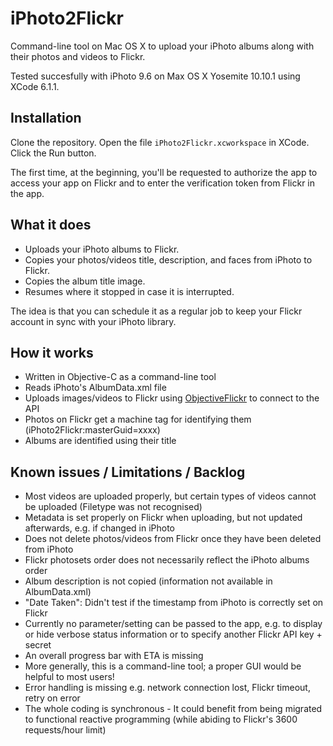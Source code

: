 iPhoto2Flickr
=============

Command-line tool on Mac OS X to upload your iPhoto albums along with their photos and videos to Flickr.

Tested succesfully with iPhoto 9.6 on Max OS X Yosemite 10.10.1 using XCode 6.1.1.

Installation
------------
Clone the repository. Open the file <code>iPhoto2Flickr.xcworkspace</code> in XCode. Click the Run button.

The first time, at the beginning, you'll be requested to authorize the app to access your app on Flickr and to enter the verification token from Flickr in the app.


What it does
------------
- Uploads your iPhoto albums to Flickr.
- Copies your photos/videos title, description, and faces from iPhoto to Flickr.
- Copies the album title image.
- Resumes where it stopped in case it is interrupted.

The idea is that you can schedule it as a regular job to keep your Flickr account in sync with your iPhoto library.


How it works
------------
- Written in Objective-C as a command-line tool
- Reads iPhoto's AlbumData.xml file
- Uploads images/videos to Flickr using <a href="https://github.com/lukhnos/objectiveflickr">ObjectiveFlickr</a> to connect to the API
- Photos on Flickr get a machine tag for identifying them (iPhoto2Flickr:masterGuid=xxxx)
- Albums are identified using their title


Known issues / Limitations / Backlog
------------------------------------
- Most videos are uploaded properly, but certain types of videos cannot be uploaded (Filetype was not recognised)
- Metadata is set properly on Flickr when uploading, but not updated afterwards, e.g. if changed in iPhoto
- Does not delete photos/videos from Flickr once they have been deleted from iPhoto
- Flickr photosets order does not necessarily reflect the iPhoto albums order
- Album description is not copied (information not available in AlbumData.xml)
- "Date Taken": Didn't test if the timestamp from iPhoto is correctly set on Flickr
- Currently no parameter/setting can be passed to the app, e.g. to display or hide verbose status information or to specify another Flickr API key + secret
- An overall progress bar with ETA is missing
- More generally, this is a command-line tool; a proper GUI would be helpful to most users!
- Error handling is missing e.g. network connection lost, Flickr timeout, retry on error
- The whole coding is synchronous - It could benefit from being migrated to functional reactive programming (while abiding to Flickr's 3600 requests/hour limit)

